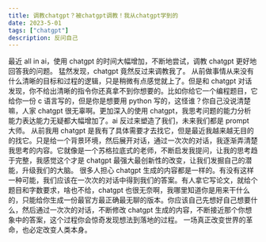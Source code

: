 ```yaml
---
title: 调教chatgpt？被chatgpt调教！我从chatgpt学到的
date: 2023-5-01
tags: ["chatgpt"]
description: 反问自己
---
```


最近 all in ai，使用 chatgpt 的时间大幅增加，不断地尝试，调教 chatgpt 更好地回答我的问题。
猛然发现，chatgpt 竟然反过来调教我了。
从前做事情从来没有什么清晰的目标和过程的逻辑，只是稍微有点感觉就上了。但是和 chatgpt 对话发现，你不给出清晰的指令你还真拿不到你想要的。比如你给它一个编程题目，它给你一份 c 语言写的，但是你是想要用 python 写的，这怪谁？你自己没说清楚嘛，人家 chatgpt 很无辜啊。更加深入的使用 chatgpt，我思考问题的能力分析能力表达能力无疑都大幅增加了。ai 反过来塑造了我们，未来我们都是 prompt 大师。
从前我用 chatgpt 是我有了具体需要才去找它，但是最近我越来越无目的的找它。只是给一个背景环境，然后展开对话，通过一次次的对话，我逐渐弄清楚我思考的内容。它就像是一个苏格拉底式的老师，不断启发我提问，让我的思考趋于完整，我感觉这个才是 chatgpt 最强大最创新性的改变，让我们发掘自己的潜能，升级我们的大脑。
很多人担心 chatgpt 生成的内容都是一样的。有没有这样一种可能，我们应该在一次次的对话中得到我们的答案。有人拿它写论文，就给个题目和字数要求，啥也不给，chatgpt 也很无奈啊，我哪里知道你是用来干什么的，只能给你生成一份最官方最正确最无聊的版本。你应该自己先想好自己想要什么，然后通过一次次的对话，不断修改 chatgpt 生成的内容，不断接近那个你想象中的答案，这个过程你会惊奇发现想法到落地的过程。
一场真正改变世界的革命，也必定改变人类本身。

